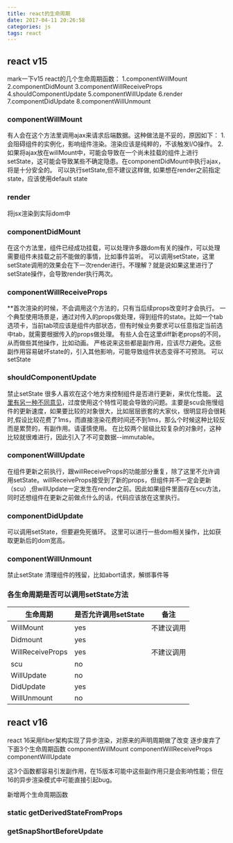 ```yaml
---
title: react的生命周期
date: 2017-04-11 20:26:58
categories: js
tags: react
---
```


## react v15
mark一下v15 react的几个生命周期函数：
1.componentWillMount
2.componentDidMount
3.componentWillReceiveProps
4.shouldComponentUpdate
5.componentWillUpdate
6.render
7.componentDidUpdate
8.componentWillUnmount


### componentWillMount

有人会在这个方法里调用ajax来请求后端数据。这种做法是不妥的，原因如下：
1.会阻碍组件的实例化，影响组件渲染。渲染应该是纯粹的，不该触发I/O操作。
2.如果将ajax放在willMount中，可能会导致在一个尚未挂载的组件上进行setState，这可能会导致某些不确定隐患。在componentDidMount中执行ajax，将是十分安全的。
可以执行setState,但不建议这样做, 如果想在render之前指定state，应该使用default state



### render
将jsx渲染到实际dom中


### componentDidMount
在这个方法里，组件已经成功挂载，可以处理许多跟dom有关的操作，可以处理需要组件未挂载之前不能做的事情，比如事件监听。
可以调用setState，这里setState调用的效果会在下一次render进行。不理解？就是说如果这里进行了setState操作，会导致render执行两次。


### componentWillReceiveProps
**首次渲染的时候，不会调用这个方法的，只有当后续props改变时才会执行。
一个典型使用场景是，通过对传入的props做处理，得到组件的state。比如一个tab选项卡，当前tab项应该是组件内部状态，但有时候业务要求可以任意指定当前选中tab，就需要根据传入的props做处理。
有些人会在这里diff新老props的不同，从而做些其他操作，比如动画。
严格说来这些都是副作用，应该尽力避免。这些副作用容易破坏state的，引入其他影响，可能导致组件状态变得不可预测。
可以setState


### shouldComponentUpdate
禁止setState
很多人喜欢在这个地方来控制组件是否进行更新，来优化性能。
[这里有另一种不同意见](http://www.infoq.com/cn/news/2016/07/react-shouldComponentUpdate)，过度使用这个特性可能会导致的问题。主要是scu会拖慢组件的更新速度，如果要比较的对象很大，比如层层嵌套的大家伙，很明显将会很耗时,假设比较花费了1ms，而直接渲染花费时间还不到1ms，那么个时候这种比较反而是累赘的，有副作用。请谨慎使用。
在比较两个层级比较复杂的对象时，这种比较就很难进行，因此引入了不可变数据--immutable。

### componentWillUpdate
在组件更新之前执行，跟willReceiveProps的功能部分重复，除了这里不允许调用setState。willReceiveProps接受到了新的props，但组件并不一定会更新（scu）,但willUpdate一定发生在render之前。因此如果组件里面存在scu方法，同时还想组件在更新之前做点什么的话，代码应该放在这里执行。


### componentDidUpdate
可以调用setState，但要避免死循环。
这里可以进行一些dom相关操作，比如获取更新后的dom宽高。


### componentWillUnmount
禁止setState
清理组件的残留，比如abort请求，解绑事件等


### 各生命周期是否可以调用setState方法
生命周期 | 是否允许调用setState | 备注
----|------|----- 
WillMount | yes | 不建议调用
Didmount | yes
WillReceiveProps | yes | 不建议调用
scu | no
WillUpdate | no
DidUpdate | yes
WillUnmount | no


## react v16
react 16采用fiber架构实现了异步渲染，对原来的声明周期做了改变
逐步废弃了下面3个生命周期函数
componentWillMount
componentWillReceiveProps
componentWillUpdate

这3个函数都容易引发副作用，在15版本可能中这些副作用只是会影响性能；但在16的异步渲染模式中可能直接引起bug。

新增两个生命周期函数
### static getDerivedStateFromProps
### getSnapShortBeforeUpdate

